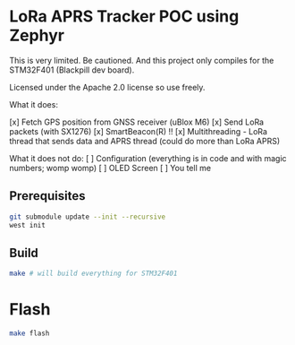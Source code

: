 # LoRa APRS Tracker POC using Zephyr

This is very limited. Be cautioned. And this project only compiles for the STM32F401 (Blackpill dev board).

Licensed under the Apache 2.0 license so use freely.

What it does:

[x] Fetch GPS position from GNSS receiver (uBlox M6)
[x] Send LoRa packets (with SX1276)
[x] SmartBeacon(R) !!
[x] Multithreading - LoRa thread that sends data and APRS thread (could do more than LoRa APRS)

What it does not do:
[ ] Configuration (everything is in code and with magic numbers; womp womp)
[ ] OLED Screen
[ ] You tell me

## Prerequisites

```sh
git submodule update --init --recursive 
west init
```

## Build

```sh
make # will build everything for STM32F401
```

# Flash

```sh
make flash
```